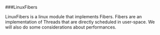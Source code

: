 ###LinuxFibers

LinuxFibers is a linux module that implements Fibers.
Fibers are an implementation of Threads that are directly scheduled in
user-space. We will also do some considerations about performances.
